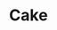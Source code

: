 ---
title: "Cake"
summary: "Alternative rock band from Sacramento, California, USA, formed in 1991. Current members: Vince DiFiore – trumpet / keyboards / backing vocals John McCrea – lead vocals / acoustic guitar / keys Todd Roper – drums / backing vocals Xan McCurdy – lead guitar / backing vocals Daniel McCallum – bass / backing vocals Former members: Greg Brown – lead guitar / backing vocals Frank French – drums / backing vocals Shon Meckfessel – bass / backing vocals Rusty Miller - guitar Marcus Mindte - bass Gabe Nelson – bass / backing vocals Victor Damiani – bass / backing vocals Pete McNeal – drums / backing vocals Paulo Baldi – drums / backing vocals Casey Lipka – bass / backing vocals"
image: "cake.jpg"
apple_music_artist_url: "https://music.apple.com/gb/artist/cake/472322"
wikipedia_url: "none"
---